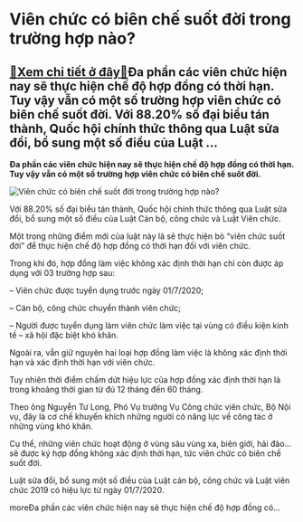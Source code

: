 Viên chức có biên chế suốt đời trong trường hợp nào?
====================================================

[:gift:Xem chi tiết ở đây:gift:](https://hddtvn.com/vien-chuc-co-bien-che-suot-doi-trong-truong-hop-nao/)Đa phần các viên chức hiện nay sẽ thực hiện chế độ hợp đồng có thời hạn. Tuy vậy vẫn có một số trường hợp viên chức có biên chế suốt đời. Với 88.20% số đại biểu tán thành, Quốc hội chính thức thông qua Luật sửa đổi, bổ sung một số điều của Luật …
------------------------------------------------------------------------------------------------------------------------------------------------------------------------------------------------------------------------------------------------------

**Đa phần các viên chức hiện nay sẽ thực hiện chế độ hợp đồng có thời hạn. Tuy vậy vẫn có một số trường hợp viên chức có biên chế suốt đời.**


![Viên chức có biên chế suốt đời trong trường hợp nào?](https://hddtvn.com/wp-content/uploads/2021/01/Ngach-vien-chuc-la-gi-Ma-ngach-vien-chuc-theo-quy-dinh-moi-nhat.png)


Với 88.20% số đại biểu tán thành, Quốc hội chính thức thông qua Luật sửa đổi, bổ sung một số điều của Luật Cán bộ, công chức và Luật Viên chức.


Một trong những điểm mới của luật này là sẽ thực hiện bỏ “viên chức suốt đời” để thực hiện chế độ hợp đồng có thời hạn đối với viên chức.


Trong khi đó, hợp đồng làm việc không xác định thời hạn chỉ còn được áp dụng với 03 trường hợp sau:


– Viên chức được tuyển dụng trước ngày 01/7/2020;


– Cán bộ, công chức chuyển thành viên chức;


– Người được tuyển dụng làm viên chức làm việc tại vùng có điều kiện kinh tế – xã hội đặc biệt khó khăn.


Ngoài ra, vẫn giữ nguyên hai loại hợp đồng làm việc là không xác định thời hạn và xác định thời hạn với viên chức.


Tuy nhiên thời điểm chấm dứt hiệu lực của hợp đồng xác định thời hạn là trong khoảng thời gian từ đủ 12 tháng đến 60 tháng.


Theo ông Nguyễn Tư Long, Phó Vụ trưởng Vụ Công chức viên chức, Bộ Nội vụ, đây là cơ chế khuyến khích những người có năng lực về công tác ở những vùng khó khăn.


Cụ thể, những viên chức hoạt động ở vùng sâu vùng xa, biên giới, hải đảo…sẽ được ký hợp đồng không xác định thời hạn, tức viên chức có biên chế suốt đời.


Luật sửa đổi, bổ sung một số điều của Luật cán bộ, công chức và Luật viên chức 2019 có hiệu lực từ ngày 01/7/2020.



moreĐa phần các viên chức hiện nay sẽ thực hiện chế độ hợp đồng có…


